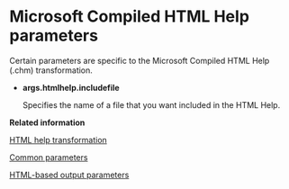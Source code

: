 # Microsoft Compiled HTML Help parameters

Certain parameters are specific to the Microsoft Compiled HTML Help \(.chm\) transformation.

-   **__args.htmlhelp.includefile__**

    Specifies the name of a file that you want included in the HTML Help.


**Related information**  


[HTML help transformation](dita2htmlhelp.md)

[Common parameters](parameters-base.md)

[HTML-based output parameters](parameters-base-html.md)

